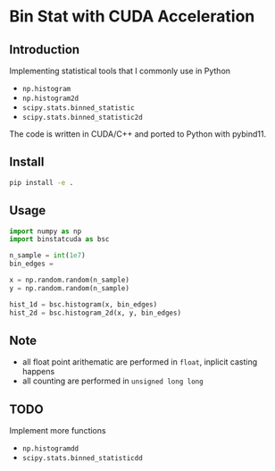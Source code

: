 # Bin Stat with CUDA Acceleration

## Introduction

Implementing statistical tools that I commonly use in Python

- `np.histogram`
- `np.histogram2d`
- `scipy.stats.binned_statistic`
- `scipy.stats.binned_statistic2d`

The code is written in CUDA/C++ and ported to Python with pybind11.

## Install


```sh
pip install -e . 
```

## Usage


```python
import numpy as np
import binstatcuda as bsc

n_sample = int(1e7)
bin_edges = 

x = np.random.random(n_sample)
y = np.random.random(n_sample)

hist_1d = bsc.histogram(x, bin_edges)
hist_2d = bsc.histogram_2d(x, y, bin_edges)
```

## Note


- all float point arithematic are performed in `float`, inplicit casting happens
- all counting are performed in `unsigned long long`


## TODO


Implement more functions

- `np.histogramdd`
- `scipy.stats.binned_statisticdd`
